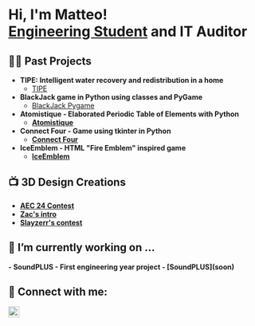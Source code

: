 <h1>Hi, I'm Matteo! <br/><a href="https://www.isep.fr/">Engineering Student</a> and IT Auditor</a></h1>

<h2>👨‍💻 Past Projects</h2>

- <b>TIPE: Intelligent water recovery and redistribution in a home</b>
  - [TIPE](https://github.com/MstrDzn/TIPE/blob/main/README.md)
- <b>BlackJack game in Python using classes and PyGame</b>
  - [BlackJack Pygame](https://github.com/MstrDzn/BlackJack#readme) <b>
- <b>Atomistique - Elaborated Periodic Table of Elements with Python</b>
  - [Atomistique](https://github.com/MstrDzn/Atomistique#readme)
- <b>Connect Four - Game using tkinter in Python</b>
  - [Connect Four](https://github.com/MstrDzn/Connect-Four/blob/main/README.md)
- <b>IceEmblem - HTML "Fire Emblem" inspired game</b>
  - [IceEmblem](https://github.com/MstrDzn/IceEmblem/blob/main/README.md)
<h2>📺 3D Design Creations</h2>

- [AEC 24 Contest](https://www.youtube.com/watch?v=EYMW1a7soA4)
- [Zac's intro](https://www.youtube.com/watch?v=I9TI18AUpBw)
- [Slayzerr's contest](https://www.youtube.com/watch?v=QYZAyrw-HvM)

  
<h2>🔭 I’m currently working on ...</h2>
- <b>SoundPLUS - First engineering year project</b>
  - [SoundPLUS](soon)


<h2> 🤳 Connect with me:</h2>

[<img align="left" alt="Matteo | LinkedIn" width="22px" src="https://cdn.jsdelivr.net/npm/simple-icons@v3/icons/linkedin.svg" />][linkedin]

[linkedin]: https://www.linkedin.com/in/schwarzmatteo/?locale=en_US

